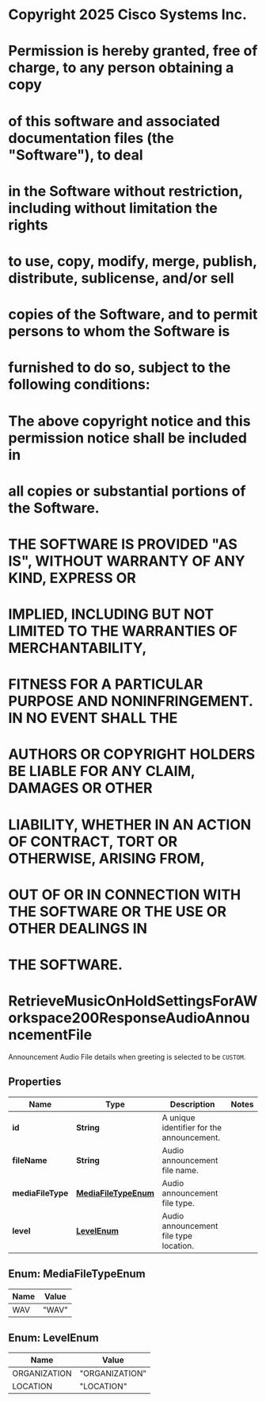 <!--  Copyright 2025 Cisco Systems Inc.

Permission is hereby granted, free of charge, to any person obtaining a copy
of this software and associated documentation files (the "Software"), to deal
in the Software without restriction, including without limitation the rights
to use, copy, modify, merge, publish, distribute, sublicense, and/or sell
copies of the Software, and to permit persons to whom the Software is
furnished to do so, subject to the following conditions:

The above copyright notice and this permission notice shall be included in
all copies or substantial portions of the Software.

THE SOFTWARE IS PROVIDED "AS IS", WITHOUT WARRANTY OF ANY KIND, EXPRESS OR
IMPLIED, INCLUDING BUT NOT LIMITED TO THE WARRANTIES OF MERCHANTABILITY,
FITNESS FOR A PARTICULAR PURPOSE AND NONINFRINGEMENT. IN NO EVENT SHALL THE
AUTHORS OR COPYRIGHT HOLDERS BE LIABLE FOR ANY CLAIM, DAMAGES OR OTHER
LIABILITY, WHETHER IN AN ACTION OF CONTRACT, TORT OR OTHERWISE, ARISING FROM,
OUT OF OR IN CONNECTION WITH THE SOFTWARE OR THE USE OR OTHER DEALINGS IN
THE SOFTWARE.-->
# Copyright 2025 Cisco Systems Inc.
#
# Permission is hereby granted, free of charge, to any person obtaining a copy
# of this software and associated documentation files (the "Software"), to deal
# in the Software without restriction, including without limitation the rights
# to use, copy, modify, merge, publish, distribute, sublicense, and/or sell
# copies of the Software, and to permit persons to whom the Software is
# furnished to do so, subject to the following conditions:
#
# The above copyright notice and this permission notice shall be included in
# all copies or substantial portions of the Software.
#
# THE SOFTWARE IS PROVIDED "AS IS", WITHOUT WARRANTY OF ANY KIND, EXPRESS OR
# IMPLIED, INCLUDING BUT NOT LIMITED TO THE WARRANTIES OF MERCHANTABILITY,
# FITNESS FOR A PARTICULAR PURPOSE AND NONINFRINGEMENT. IN NO EVENT SHALL THE
# AUTHORS OR COPYRIGHT HOLDERS BE LIABLE FOR ANY CLAIM, DAMAGES OR OTHER
# LIABILITY, WHETHER IN AN ACTION OF CONTRACT, TORT OR OTHERWISE, ARISING FROM,
# OUT OF OR IN CONNECTION WITH THE SOFTWARE OR THE USE OR OTHER DEALINGS IN
# THE SOFTWARE.



# RetrieveMusicOnHoldSettingsForAWorkspace200ResponseAudioAnnouncementFile

Announcement Audio File details when greeting is selected to be `CUSTOM`.

## Properties

| Name | Type | Description | Notes |
|------------ | ------------- | ------------- | -------------|
|**id** | **String** | A unique identifier for the announcement. |  |
|**fileName** | **String** | Audio announcement file name. |  |
|**mediaFileType** | [**MediaFileTypeEnum**](#MediaFileTypeEnum) | Audio announcement file type. |  |
|**level** | [**LevelEnum**](#LevelEnum) | Audio announcement file type location. |  |



## Enum: MediaFileTypeEnum

| Name | Value |
|---- | -----|
| WAV | &quot;WAV&quot; |



## Enum: LevelEnum

| Name | Value |
|---- | -----|
| ORGANIZATION | &quot;ORGANIZATION&quot; |
| LOCATION | &quot;LOCATION&quot; |



